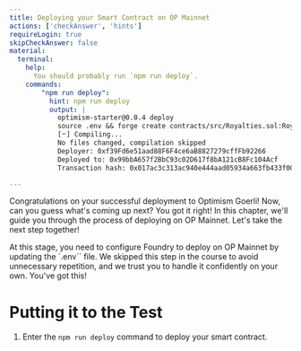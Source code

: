 ```yaml
---
title: Deploying your Smart Contract on OP Mainnet
actions: ['checkAnswer', 'hints']
requireLogin: true
skipCheckAnswer: false
material:
  terminal:
    help:
      You should probably run `npm run deploy`.
    commands:
        "npm run deploy":
          hint: npm run deploy
          output: |
            optimism-starter@0.0.4 deploy
            source .env && forge create contracts/src/Royalties.sol:Royalties --rpc-url http://127.0.0.1:8545 --private-key 0xbe0974bec39a17e36ba4a6b4d238ff944bacb478cbed5efcae784d7cf4f2fa80 --legacy --constructor-args Royalties ROYAL 100
            [⠒] Compiling...
            No files changed, compilation skipped
            Deployer: 0xf39Fd6e51aad88F6F4ce6aB8827279cffFb92266
            Deployed to: 0x99bbA657f2BbC93c02D617f8bA121cB8Fc104Acf
            Transaction hash: 0x017ac3c313ac940e444aad05934a663fb433f00cdec3cfe5fcfa3f3a69db435d

---
```


Congratulations on your successful deployment to Optimism Goerli! Now, can you guess what's coming up next? You got it right! In this chapter, we'll guide you through the process of deploying on OP Mainnet. Let's take the next step together!

At this stage, you need to configure Foundry to deploy on OP Mainnet by updating the `.env`` file. We skipped this step in the course to avoid unnecessary repetition, and we trust you to handle it confidently on your own. You've got this!


# Putting it to the Test

1. Enter the `npm run deploy` command to deploy your smart contract.

